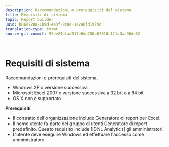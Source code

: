 ```yaml
---
description: Raccomandazioni e prerequisiti del sistema.
title: Requisiti di sistema
topic: Report builder
uuid: b86e728a-1b9d-4a3f-9c0e-1e248fd1979d
translation-type: tm+mt
source-git-commit: 99ee24efaa517e8da700c67818c111c4aa90dc02

---
```



# Requisiti di sistema

Raccomandazioni e prerequisiti del sistema.

* Windows XP o versione successiva
* Microsoft Excel 2007 o versione successiva a 32 bit o a 64 bit
* OS X non è supportato

**Prerequisiti**

* Il contratto dell&#39;organizzazione include Generatore di report per Excel.
* Il nome utente fa parte del gruppo di utenti Generatore di report predefinito. Questo requisito include [!DNL Analytics] gli amministratori.
* L&#39;utente deve eseguire Windows ed effettuare l&#39;accesso come amministratore.

